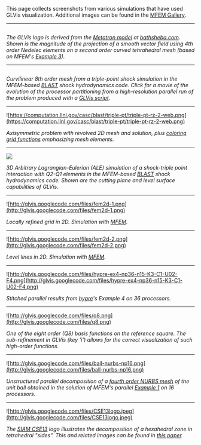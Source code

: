 This page collects screenshots from various simulations that have used GLVis visualization. Additional images can be found in the  [MFEM Gallery](https://code.google.com/p/mfem/wiki/Gallery).


---


![![](http://images.glvis.googlecode.com/hg/logo-gallery.png)](http://images.glvis.googlecode.com/hg/logo-gallery-full.png)

_The GLVis logo is derived from the [Metatron model](http://www.bathsheba.com/downloads/metatron.zip) at [bathsheba.com](http://www.bathsheba.com). Shown is the magnitude of the projection of a smooth vector field using 4th order Nedelec elements on a second order curved tehrahedral mesh (based on MFEM's [Example 3](http://doxygen.mfem.googlecode.com/hg/html/ex3_8cpp_source.html))._


---


![![](https://computation.llnl.gov/project/blast/images/triple-point_BLAST_q8q7.png)](https://computation.llnl.gov/project/blast/triple-pt/triple-pt-np128.gif)

_Curvilinear 8th order mesh from a triple-point shock simulation in the MFEM-based  [BLAST](http://www.llnl.gov/casc/blast) shock hydrodynamics code. Click for a movie of the evolution of the processor partitioning from a high-resolution parallel run of the problem produced with a [GLVis script](https://code.google.com/p/glvis/wiki/OptionsAndUse#GLVis_scripts)._


---


![https://computation.llnl.gov/casc/blast/triple-pt/triple-pt-rz-2-web.png](https://computation.llnl.gov/casc/blast/triple-pt/triple-pt-rz-2-web.png)

_Axisymmetric problem with revolved 2D mesh and solution, plus [coloring grid functions](http://code.google.com/p/glvis/wiki/OptionsAndUse#Visualizing_functions) emphasizing mesh elements._


---


[![](http://images.glvis.googlecode.com/hg/tp-3d-ale-black.png)](http://computation.llnl.gov/)

_3D Arbitrary Lagrangian-Eulerian (ALE) simulation of a shock-triple point interaction with Q2-Q1 elements in the MFEM-based [BLAST](http://www.llnl.gov/casc/blast) shock hydrodynamics code. Shown are the cutting plane and level surface capabilities of GLVis._


---


![http://glvis.googlecode.com/files/fem2d-1.png](http://glvis.googlecode.com/files/fem2d-1.png)

_Locally refined grid in 2D. Simulation with [MFEM](http://mfem.googlecode.com)._


---


![http://glvis.googlecode.com/files/fem2d-2.png](http://glvis.googlecode.com/files/fem2d-2.png)

_Level lines in 2D. Simulation with [MFEM](http://mfem.googlecode.com)._


---


![http://glvis.googlecode.com/files/hypre-ex4-np36-n15-K3-C1-U02-F4.png](http://glvis.googlecode.com/files/hypre-ex4-np36-n15-K3-C1-U02-F4.png)

_Stitched parallel results from [hypre](http://www.llnl.gov/casc/hypre)'s Example 4 on 36 processors._


---


![http://glvis.googlecode.com/files/q8.png](http://glvis.googlecode.com/files/q8.png)

_One of the eight order (Q8) basis functions on the reference square. The sub-refinement in GLVis (key 'i') allows for the correct visualization of such high-order functions._


---


![http://glvis.googlecode.com/files/ball-nurbs-np16.png](http://glvis.googlecode.com/files/ball-nurbs-np16.png)

_Unstructured parallel decomposition of a [fourth order NURBS mesh](http://code.google.com/p/mfem/source/browse/data/ball-nurbs.mesh) of the unit ball obtained in the solution of MFEM's parallel [Example 1](http://code.google.com/p/mfem/source/browse/examples/ex1p.cpp) on 16 processors._


---


![http://glvis.googlecode.com/files/CSE13logo.jpeg](http://glvis.googlecode.com/files/CSE13logo.jpeg)

_The [SIAM CSE13](http://www.siam.org/meetings/cse13) logo illustrates the decomposition of a hexahedral zone in tetrahedral "sides". This and related images can be found in [this paper](http://dx.doi.org/10.1137/100801640)._